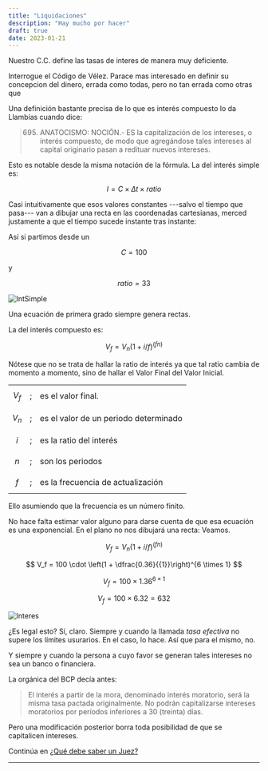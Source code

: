 ```yaml
---
title: "Liquidaciones"
description: "Hay mucho por hacer"
draft: true
date: 2023-01-21
---
```


Nuestro  C.C. define las tasas de interes de manera muy deficiente.

Interrogue el Código de Vélez. Parace mas interesado en definir su concepcion del dinero, errada como todas, pero no tan errada como otras que 

Una definición bastante precisa de lo que es interés compuesto lo da Llambías cuando dice:

> 695. ANATOCISMO: NOCIÓN.- ES la capitalización de los intereses, o interés compuesto, de modo que agregándose tales intereses al capital originario pasan a redituar nuevos intereses.

Esto es notable desde la misma notación de la fórmula. La del interés simple es:

$$
I = C \times \Delta t \times ratio
$$

Casi intuitivamente que esos valores constantes ---salvo el tiempo que pasa--- van a dibujar una recta en las coordenadas cartesianas, merced justamente a que el tiempo sucede instante tras instante:

Así si partimos desde un 

$$
C = 100
$$

y

$$
ratio = 33%
$$

![IntSimple](/posts/img/iss.png)

Una ecuación de primera grado siempre genera rectas.

La del interés compuesto es:

$$
V_f  = V_n (1 + i/f)^{(f n)}
$$

Nótese que no se trata de hallar la ratio de interés ya que tal ratio cambia de momento a momento, sino de hallar el Valor Final del Valor Inicial.

|       |  |  |
| ------  | --- |------ |
| $$V_f$$ | ; |	es el valor final.|
| $$V_n$$	| ; | es el valor de un periodo determinado |
| $$i$$	  | ; | es la ratio del interés |
| $$n$$	  | ; | son los periodos |
| $$f$$	  | ; | es la frecuencia de actualización |

Ello asumiendo que la frecuencia es un número finito.

No hace falta estimar valor alguno para darse cuenta de que esa ecuación es una exponencial. En el plano no nos dibujará una recta: Veamos.

$$
V_f  = V_n (1 + i/f)^{(f n)}
$$

$$
V_f = 100 \cdot \left(1 + \dfrac{0.36}{{1}}\right)^{6 \times 1}
$$

$$
V_f = 100 \times 1.36 ^ {6 \times 1}
$$

$$
V_f = 100 \times 6.32 = 632
$$

![Interes](/posts/img/compuesto.png)

¿Es legal esto? Sí, claro. Siempre y cuando la llamada *tasa efectiva* no supere los límites usurarios. En el caso, lo hace. Así que para el mismo, no.

Y siempre y cuando la persona a cuyo favor se generan tales intereses no sea un banco o financiera.

La orgánica del BCP decía antes:

> El interés a partir de la mora, denominado interés moratorio, será la misma tasa pactada originalmente. No podrán capitalizarse intereses moratorios por períodos inferiores a 30 (treinta) días.

Pero una modificación posterior borra toda posibilidad de que se capitalicen intereses.

Continúa en [¿Qué debe saber un Juez?](https://villalba.is/posts/que-debe-saber-un-juez/)










---

